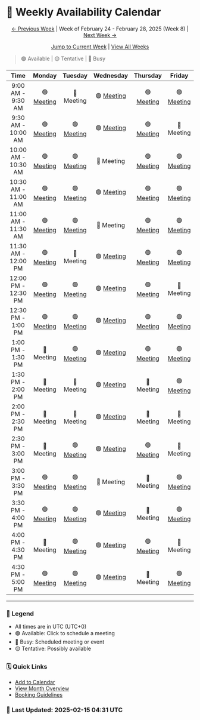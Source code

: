 # 📅 Weekly Availability Calendar

<div align="center">

[← Previous Week](/future/2025-W08.md) | Week of February 24 - February 28, 2025 (Week 8) | [Next Week →](/future/2025-W10.md)

[Jump to Current Week](/README.md) | [View All Weeks](/calendar-index.md)
</div>

> 🟢 Available | 🟡 Tentative | 🔴 Busy 

| Time | Monday | Tuesday | Wednesday | Thursday | Friday |
|:----:|:------:|:--------:|:---------:|:--------:|:------:|
| 9:00 AM - 9:30 AM | 🟢 [Meeting](https://cal.com) | 🔴 Meeting | 🟢 [Meeting](https://cal.com) | 🟢 [Meeting](https://cal.com) | 🟢 [Meeting](https://cal.com) |
| 9:30 AM - 10:00 AM | 🟢 [Meeting](https://cal.com) | 🟢 [Meeting](https://cal.com) | 🟢 [Meeting](https://cal.com) | 🟢 [Meeting](https://cal.com) | 🔴 Meeting |
| 10:00 AM - 10:30 AM | 🟢 [Meeting](https://cal.com) | 🟢 [Meeting](https://cal.com) | 🔴 Meeting | 🟢 [Meeting](https://cal.com) | 🟢 [Meeting](https://cal.com) |
| 10:30 AM - 11:00 AM | 🟢 [Meeting](https://cal.com) | 🟢 [Meeting](https://cal.com) | 🟢 [Meeting](https://cal.com) | 🟢 [Meeting](https://cal.com) | 🟢 [Meeting](https://cal.com) |
| 11:00 AM - 11:30 AM | 🟢 [Meeting](https://cal.com) | 🟢 [Meeting](https://cal.com) | 🔴 Meeting | 🟢 [Meeting](https://cal.com) | 🟢 [Meeting](https://cal.com) |
| 11:30 AM - 12:00 PM | 🟢 [Meeting](https://cal.com) | 🔴 Meeting | 🟢 [Meeting](https://cal.com) | 🟢 [Meeting](https://cal.com) | 🟢 [Meeting](https://cal.com) |
| 12:00 PM - 12:30 PM | 🟢 [Meeting](https://cal.com) | 🟢 [Meeting](https://cal.com) | 🟢 [Meeting](https://cal.com) | 🟢 [Meeting](https://cal.com) | 🔴 Meeting |
| 12:30 PM - 1:00 PM | 🟢 [Meeting](https://cal.com) | 🟢 [Meeting](https://cal.com) | 🟢 [Meeting](https://cal.com) | 🟢 [Meeting](https://cal.com) | 🟢 [Meeting](https://cal.com) |
| 1:00 PM - 1:30 PM | 🔴 Meeting | 🟢 [Meeting](https://cal.com) | 🟢 [Meeting](https://cal.com) | 🟢 [Meeting](https://cal.com) | 🟢 [Meeting](https://cal.com) |
| 1:30 PM - 2:00 PM | 🔴 Meeting | 🔴 Meeting | 🟢 [Meeting](https://cal.com) | 🔴 Meeting | 🟢 [Meeting](https://cal.com) |
| 2:00 PM - 2:30 PM | 🔴 Meeting | 🔴 Meeting | 🟢 [Meeting](https://cal.com) | 🔴 Meeting | 🔴 Meeting |
| 2:30 PM - 3:00 PM | 🔴 Meeting | 🟢 [Meeting](https://cal.com) | 🟢 [Meeting](https://cal.com) | 🟢 [Meeting](https://cal.com) | 🔴 Meeting |
| 3:00 PM - 3:30 PM | 🟢 [Meeting](https://cal.com) | 🟢 [Meeting](https://cal.com) | 🔴 Meeting | 🔴 Meeting | 🟢 [Meeting](https://cal.com) |
| 3:30 PM - 4:00 PM | 🟢 [Meeting](https://cal.com) | 🟢 [Meeting](https://cal.com) | 🟢 [Meeting](https://cal.com) | 🔴 Meeting | 🟢 [Meeting](https://cal.com) |
| 4:00 PM - 4:30 PM | 🔴 Meeting | 🟢 [Meeting](https://cal.com) | 🟢 [Meeting](https://cal.com) | 🟢 [Meeting](https://cal.com) | 🔴 Meeting |
| 4:30 PM - 5:00 PM | 🟢 [Meeting](https://cal.com) | 🟢 [Meeting](https://cal.com) | 🟢 [Meeting](https://cal.com) | 🔴 Meeting | 🟢 [Meeting](https://cal.com) |

---
### 📝 Legend
- All times are in UTC (UTC+0)
- 🟢 Available: Click to schedule a meeting
- 🔴 Busy: Scheduled meeting or event
- 🟡 Tentative: Possibly available

### 🗓️ Quick Links
- [Add to Calendar](/calendar.ics)
- [View Month Overview](/2025-02.md)
- [Booking Guidelines](/booking-guidelines.md)

### 🔄 Last Updated: 2025-02-15 04:31 UTC
